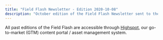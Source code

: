 ```yaml
---
title: "Field Flash Newsletter - Edition 2020-10-08"
description: "October edition of the Field Flash Newsletter sent to the Example Company Field (Sales, CS, SDR) team and stakeholders"
---
```


All past editions of the Field Flash are accessible through [Highspot](https://example_company.highspot.com/spots/615dd89c0d9b82c44eeab9c6?list=62157017ca1f39f7122e49e6&overview=false), our go-to-market (GTM) content portal / asset management system.
